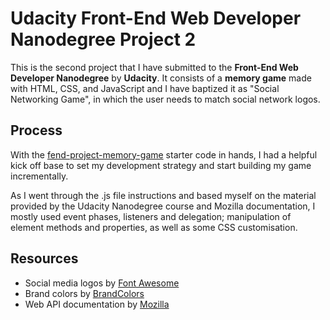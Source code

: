# Udacity Front-End Web Developer Nanodegree Project 2
This is the second project that I have submitted to the **Front-End Web Developer Nanodegree** by **Udacity**. It consists of a **memory game** made with HTML, CSS, and JavaScript and I have baptized it as "Social Networking Game", in which the user needs to match social network logos.

## Process
With the [fend-project-memory-game](https://github.com/udacity/fend-project-memory-game) starter code in hands, I had a helpful kick off base to set my development strategy and start building my game incrementally.

As I went through the .js file instructions and based myself on the material provided by the Udacity Nanodegree course and Mozilla documentation, I mostly used event phases, listeners and delegation; manipulation of element methods and properties, as well as some CSS customisation. 

## Resources
* Social media logos by [Font Awesome](https://fontawesome.com/)
* Brand colors by [BrandColors](https://brandcolors.net/)
* Web API documentation by [Mozilla](https://developer.mozilla.org/en-US/docs/Web/API)
